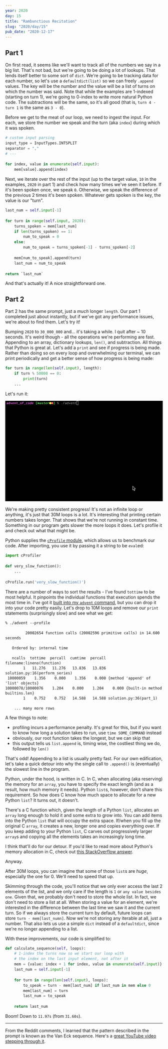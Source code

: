```yaml
---
year: 2020
day: 15
title: "Rambunctious Recitation"
slug: "2020/day/15"
pub_date: "2020-12-17"
---
```


## Part 1

On first read, it seems like we'll want to track all of the numbers we say in a big list. That's not bad, but we're going to be doing a lot of lookups. That lends itself better to some sort of `dict`. We're going to be tracking data for each number, so let's use a `defaultdict(list)` so we can freely `.append` values. The key will be the number and the value will be a list of turns on which the number was said. Note that while the examples are 1-indexed (starting on turn 1), we're going to 0-index to write more natural Python code. The subtractions will be the same, so it's all good (that is, `turn 4 - turn 1` is the same as `3 - 0`).

Before we get to the meat of our loop, we need to ingest the input. For each, we store the number we speak and the turn (aka `index`) during which it was spoken.

```py
# custom input parsing
input_type = InputTypes.INTSPLIT
separator = ","
# ---

for index, value in enumerate(self.input):
    mem[value].append(index)
```

Next, we iterate over the rest of the input (up to the target value, `10` in the examples, `2020` in part 1) and check how many times we've seen it before. If it's been spoken once, we speak `0`. Otherwise, we speak the difference of the previous 2 times it's been spoken. Whatever gets spoken is the key, the value is our "turn".

```py
last_num = self.input[-1]

for turn in range(self.input, 2020):
    turns_spoken = mem[last_num]
    if len(turns_spoken) == 1:
        num_to_speak = 0
    else:
        num_to_speak = turns_spoken[-1] - turns_spoken[-2]

    mem[num_to_speak].append(turn)
    last_num = num_to_speak

return `last_num`
```

And that's actually it! A nice straightforward one.

## Part 2

Part 2 has the same prompt, just a _much_ longer `length`. Our part 1 completed just about instantly, but if we've got any performance issues, we're about to find them. Let's try it!

Bumping `2020` to `30_000_000` and... it's taking a while. I quit after ~ 10 seconds. It's weird though - all the operations we're performing are fast. Appending to an array, dictionary lookups, `len()`, and subtraction. All things that Python is great at. Let's add a `print` and see if progress is being made. Rather than doing so on every loop and overwhelming our terminal, we can print periodically and get a better sense of how progress is being made:

```py
for turn in range(len(self.input), length):
    if turn % 50000 == 0:
        print(turn)
    ...
```

Let's run it:

![](./images/running.gif)

We're making pretty consistent progress! It's not an infinite loop or anything, it's just that 30M loops is a lot. It's interesting that printing certain numbers takes longer. That shows that we're not running in constant time. Something in our program gets slower the more loops it does. Let's profile it and check out what that might be.

Python supplies the [`cProfile` module](https://docs.python.org/3/library/profile.html), which allows us to benchmark our code. After importing, you use it by passing it a string to be `eval`ed:

```py
import cProfiler

def very_slow_function():
    ...

cProfile.run('very_slow_function()')
```

There are a number of ways to sort the results - I've found `tottime` to be most helpful. It pinpoints the individual functions that execution spends the most time in. I've got it [built into my `advent` command](https://github.com/xavdid/advent-of-code/blob/513f070cd043b898d5b745e248ab0dd466d689f0/advent#L89-L92), but you can drop it into your code pretty easily. Let's drop to 10M loops and remove our `print` statements (surprisingly slow) and see what we get:

```
% ./advent --profile

         20002654 function calls (20002596 primitive calls) in 14.600 seconds

   Ordered by: internal time

   ncalls  tottime  percall  cumtime  percall filename:lineno(function)
        1   11.276   11.276   13.836   13.836 solution.py:16(perform_series)
 10000059    1.356    0.000    1.356    0.000 {method 'append' of 'list' objects}
10000078/10000076    1.204    0.000    1.204    0.000 {built-in method builtins.len}
        1    0.752    0.752   14.588   14.588 solution.py:36(part_1)

    ... many more rows
```

A few things to note:

- profiling incurs a performance penalty. It's great for this, but if you want to know how long a solution takes to run, use `time SOME_COMMAND` instead
- obviously, our root function takes the longest, but we can skip that
- this output tells us `list.append` is, timing wise, the costliest thing we do, followed by `len()`

That's odd! Appending to a list is usually pretty fast. For our own edification, let's take a quick detour into why the single call to `.append()` is (eventually) the slowest line in the program.

Python, under the hood, is written in C. In C, when allocating (aka reserving) the memory for an `array`, you have to specify the exact length (and as a result, how much memory it needs). Python `list`s, however, don't share this requirement. So how does C know how much space to allocate for a new Python `list`? It turns out, it doesn't.

There's a C function which, given the length of a Python `list`, allocates an `array` long enough to hold it and some extra to grow into. You can add items into the Python `list` that will occupy the extra space. If/when you fill up the original C `array`, it creates a new, longer one and copies everything over. If you keep adding to your Python `list`, C carves out progressively larger `array`s and copying all the elements takes an increasingly long time.

I think that'll do for our detour. If you'd like to read more about Python's memory allocation in C, check out [this StackOverflow answer](https://stackoverflow.com/a/7247542/1825390).

Anyway.

After 30M loops, you can imagine that some of those `list`s are _huge_, especially the one for 0. We'll need to speed that up.

Skimming through the code, you'll notice that we only ever access the last 2 elements of the list, and we only care if the length is `1` or `any value besides one`. Given that, we probably don't need to store the whole list. In fact, we don't need to store a list at all. When storing a value for an element, we're interested in the difference between the last time we saw it and the current turn. So if we always store the current turn by default, future loops can store `turn - mem[last_numn]`. Now we're not storing any iterable at all, just a number. That also lets us use a simple `dict` instead of a `defaultdict`, since we're no longer appending to a list.

With these improvements, our code is simplified to:

```py
def calculate_sequence(self, loops):
    # 1-index the turns now so we start our loop with
    # the index on the last input element, not after it
    mem = {value: index + 1 for index, value in enumerate(self.input)}
    last_num = self.input[-1]

    for turn in range(len(self.input), loops):
        to_speak = turn - mem[last_num] if last_num in mem else 0
        mem[last_num] = turn
        last_num = to_speak

    return last_num
```

Boom! Down to `11.97s` (from `31.60s`).

---

From the Reddit comments, I learned that the pattern described in the prompt is known as the Van Eck sequence. Here's a [great YouTube video stepping through it](https://www.youtube.com/watch?v=etMJxB-igrc).
